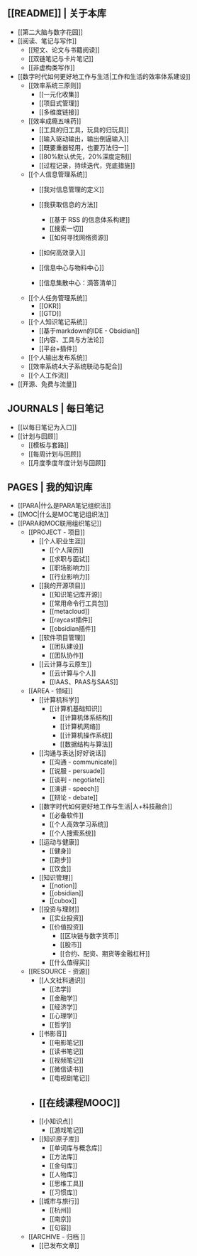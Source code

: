 ## [[README]] | 关于本库
- [[第二大脑与数字花园]]
- [[阅读、笔记与写作]]
	- [[短文、论文与书籍阅读]]
	- [[双链笔记与卡片笔记]]
	- [[非虚构类写作]]
- [[数字时代如何更好地工作与生活|工作和生活的效率体系建设]]
	- [[效率系统三原则]]
		- [[一元化收集]]
		- [[项目式管理]]
		- [[多维度链接]]
	- [[效率成瘾五味药]]
		- [[工具的归工具，玩具的归玩具]]
		- [[输入驱动输出，输出倒逼输入]]
		- [[既要重器轻用，也要万法归一]]
		- [[80%默认优先，20%深度定制]]
		- [[过程记录，持续迭代，兜底措施]]
	- [[个人信息管理系统]]
		- [[我对信息管理的定义]]
	
		- [[我获取信息的方法]]
			- [[基于 RSS 的信息体系构建]]
			- [[搜索一切]]
			- [[如何寻找网络资源]]
		- [[如何高效录入]]
		- [[信息中心与物料中心]]
		- [[信息集散中心：滴答清单]]
	- [[个人任务管理系统]]
		- [[OKR]]
		- [[GTD]]
	- [[个人知识笔记系统]]
		- [[基于markdown的IDE - Obsidian]]
		- [[内容、工具与方法论]]
		- [[平台+插件]]
	- [[个人输出发布系统]]
	- [[效率系统4大子系统联动与配合]]
	- [[个人工作流]]
- [[开源、免费与流量]]
## JOURNALS | 每日笔记
- [[以每日笔记为入口]]
- [[计划与回顾]]
	- [[模板与套路]]
	- [[每周计划与回顾]]
	- [[月度季度年度计划与回顾]]
## PAGES | 我的知识库
- [[PARA|什么是PARA笔记组织法]]
- [[MOC|什么是MOC笔记组织法]]
- [[PARA和MOC联用组织笔记]]
	- [[PROJECT - 项目]]
		- [[个人职业生涯]]
			- [[个人简历]]
			- [[求职与面试]]
			- [[职场影响力]]
			- [[行业影响力]]
		- [[我的开源项目]]
			- [[知识笔记库开源]]
			- [[常用命令行工具包]]
			- [[metacloud]]
			- [[raycast插件]]
			- [[obsidian插件]]
		- [[软件项目管理]]
			- [[团队建设]]
			- [[团队协作]]
		- [[云计算与云原生]]
			- [[云计算与个人]]
			- [[IAAS、PAAS与SAAS]]
	- [[AREA - 领域]]
		- [[计算机科学]]
			- [[计算机基础知识]]
				- [[计算机体系结构]]
				- [[计算机网络]]
				- [[计算机操作系统]]
				- [[数据结构与算法]]
		- [[沟通与表达|好好说话]]
			- [[沟通 - communicate]]
			- [[说服 - persuade]]
			- [[谈判 - negotiate]]
			- [[演讲 - speech]]
			- [[辩论 - debate]]
		- [[数字时代如何更好地工作与生活|人+科技融合]]
			- [[必备软件]]
			- [[个人高效学习系统]]
			- [[个人搜索系统]]
		- [[运动与健康]]
			- [[健身]]
			- [[跑步]]
			- [[饮食]]
		- [[知识管理]]
			- [[notion]]
			- [[obsidian]]
			- [[cubox]]
		- [[投资与理财]]
			- [[实业投资]]
			- [[价值投资]]
				- [[区块链与数字货币]]
				- [[股市]]
				- [[合约、配资、期货等金融杠杆]]
			- [[什么值得买]]
	- [[RESOURCE - 资源]]
		- [[人文社科通识]]
			- [[法学]]
			- [[金融学]]
			- [[经济学]]
			- [[心理学]]
			- [[哲学]]
		- [[书影音]]
			- [[电影笔记]]
			- [[读书笔记]]
			- [[视频笔记]]
			- [[微信读书]]
			- [[电视剧笔记]]
		- [[在线课程MOOC]]
			-
		- [[小知识点]]
			- [[游戏笔记]]
		- [[知识原子库]]
			- [[单词库与概念库]]
			- [[方法库]]
			- [[金句库]]
			- [[人物库]]
			- [[思维工具]]
			- [[习惯库]]
		- [[城市与旅行]]
			- [[杭州]]
			- [[南京]]
			- [[句容]]
	- [[ARCHIVE - 归档 ]]
		- [[已发布文章]]